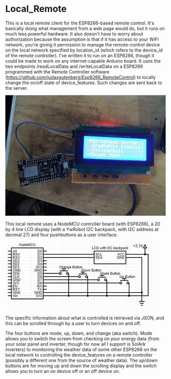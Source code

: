 # Local_Remote
This is a local remote client for the ESP8266-based remote control. It's basically doing what management from a web page would do, but it runs on much less powerful hardware.  It also doesn't have to worry about authorization because the assumption is that if it has access to your WiFi network, you're giving it permission to manage the remote-control device on the local network specified by location_id (which refers to the device_id of the remote controller). I've written it to run on an ESP8266, though it could be made to work on any internet-capable Arduino board. It uses the two endpoints /readLocalData and /writeLocalData on a ESP8266 programmed with the Remote Controller software (https://github.com/judasgutenberg/Esp8266_RemoteControl) to locally change the on/off state of device_features. Such changes are sent back to the server.

![alt text](localremote.jpg?raw=true)


This local remote uses a NodeMCU controller board (with ESP8266), a 20 by 4 line LCD display (with a YwRobot I2C backpack, with I2C address at decimal 27) and four pushbuttons as a user interface.  
![alt text](local_remote_schematic.jpg?raw=true)

The specific information about what is controlled is retrieved via JSON, and this can be scrolled through by a user to turn devices on and off.

The four buttons are mode, up, down, and change (aka switch).  Mode allows you to switch the screen from checking on your energy data (from your solar panel and inverter, though for now all I support is SolArk inverters) to monitoring the weather data of some other ESP8266 on the local network to controlling the device_features on a remote controller (possibly a different one from the source of weather data).  The up/down buttons are for moving up and down the scrolling display and the switch allows you to turn an on device off or an off device on.
